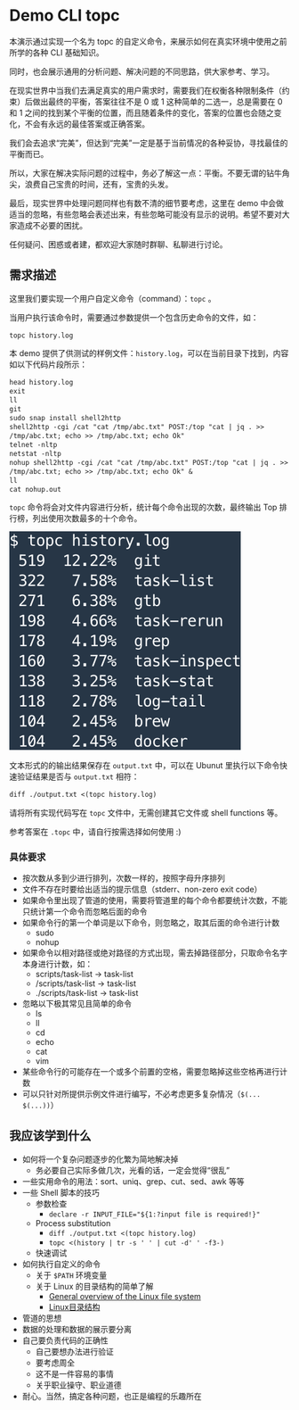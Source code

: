 # Demo CLI topc

本演示通过实现一个名为 topc 的自定义命令，来展示如何在真实环境中使用之前所学的各种 CLI 基础知识。

同时，也会展示通用的分析问题、解决问题的不同思路，供大家参考、学习。

在现实世界中当我们去满足真实的用户需求时，需要我们在权衡各种限制条件（约束）后做出最终的平衡，答案往往不是 0 或 1 这种简单的二选一，总是需要在 0 和 1 之间的找到某个平衡的位置，而且随着条件的变化，答案的位置也会随之变化，不会有永远的最佳答案或正确答案。

我们会去追求“完美”，但达到“完美”一定是基于当前情况的各种妥协，寻找最佳的平衡而已。

所以，大家在解决实际问题的过程中，务必了解这一点：平衡。不要无谓的钻牛角尖，浪费自己宝贵的时间，还有，宝贵的头发。

最后，现实世界中处理问题同样也有数不清的细节要考虑，这里在 demo 中会做适当的忽略，有些忽略会表述出来，有些忽略可能没有显示的说明。希望不要对大家造成不必要的困扰。

任何疑问、困惑或者建，都欢迎大家随时群聊、私聊进行讨论。

## 需求描述

这里我们要实现一个用户自定义命令（command）：`topc` 。

当用户执行该命令时，需要通过参数提供一个包含历史命令的文件，如：

```shell
topc history.log
```

本 demo 提供了供测试的样例文件：`history.log`，可以在当前目录下找到，内容如以下代码片段所示：

```shell
head history.log
exit
ll
git
sudo snap install shell2http
shell2http -cgi /cat "cat /tmp/abc.txt" POST:/top "cat | jq . >> /tmp/abc.txt; echo >> /tmp/abc.txt; echo Ok"
telnet -nltp
netstat -nltp
nohup shell2http -cgi /cat "cat /tmp/abc.txt" POST:/top "cat | jq . >> /tmp/abc.txt; echo >> /tmp/abc.txt; echo Ok" &
ll
cat nohup.out
```

`topc` 命令将会对文件内容进行分析，统计每个命令出现的次数，最终输出 Top 排行榜，列出使用次数最多的十个命令。

![image-topc](./images/topc-example.jpg)

文本形式的的输出结果保存在 `output.txt` 中，可以在 Ubunut 里执行以下命令快速验证结果是否与 `output.txt` 相符：

```txt
diff ./output.txt <(topc history.log)
```

请将所有实现代码写在 `topc` 文件中，无需创建其它文件或 shell functions 等。

参考答案在 `.topc` 中，请自行按需选择如何使用 :)

### 具体要求

* 按次数从多到少进行排列，次数一样的，按照字母升序排列
* 文件不存在时要给出适当的提示信息（stderr、non-zero exit code）
* 如果命令里出现了管道的使用，需要将管道里的每个命令都要统计次数，不能只统计第一个命令而忽略后面的命令
* 如果命令行的第一个单词是以下命令，则忽略之，取其后面的命令进行计数
  * sudo
  * nohup
* 如果命令以相对路径或绝对路径的方式出现，需去掉路径部分，只取命令名字本身进行计数，如：
  * scripts/task-list -> task-list
  * /scripts/task-list -> task-list
  * ./scripts/task-list -> task-list
* 忽略以下极其常见且简单的命令
  * ls
  * ll
  * cd
  * echo
  * cat
  * vim
* 某些命令行的可能存在一个或多个前置的空格，需要忽略掉这些空格再进行计数
* 可以只针对所提供示例文件进行编写，不必考虑更多复杂情况（`$(... $(...))`）

## 我应该学到什么

* 如何将一个复杂问题逐步的化繁为简地解决掉
  * 务必要自己实际多做几次，光看的话，一定会觉得“很乱”
* 一些实用命令的用法：sort、uniq、grep、cut、sed、awk 等等
* 一些 Shell 脚本的技巧
  * 参数检查
    * `declare -r INPUT_FILE="${1:?input file is required!}"`
  * Process substitution
    * `diff ./output.txt <(topc history.log)`
    * `topc <(history | tr -s ' ' | cut -d' ' -f3-)`
  * 快速调试
* 如何执行自定义的命令
  * 关于 `$PATH` 环境变量
  * 关于 Linux 的目录结构的简单了解
    * [General overview of the Linux file system](https://tldp.org/LDP/intro-linux/html/sect_03_01.html)
    * [Linux目录结构](http://linux-wiki.cn/wiki/zh-hans/Linux%E7%9B%AE%E5%BD%95%E7%BB%93%E6%9E%84)
* 管道的思想
* 数据的处理和数据的展示要分离
* 自己要负责代码的正确性
  * 自己要想办法进行验证
  * 要考虑周全
  * 这不是一件容易的事情
  * 关乎职业操守、职业道德
* 耐心。当然，搞定各种问题，也正是编程的乐趣所在


